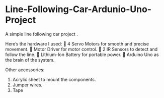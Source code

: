 # Line-Following-Car-Ardunio-Uno-Project

A simple line following car project . 

Here’s the hardware I used:
🔧 4 Servo Motors for smooth and precise movement.
🔧 Motor Driver for motor control.
🔧 2 IR Sensors to detect and follow the line.
🔧 Lithium-Ion Battery for portable power.
🔧 Arduino Uno as the brain of the system.

Other accessories:
1. Acrylic sheet to mount the components.
2. Jumper wires.
3. Tape

